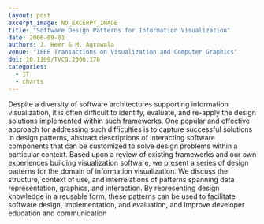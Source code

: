```yaml
---
layout: post
excerpt_image: NO_EXCERPT_IMAGE
title: "Software Design Patterns for Information Visualization"
date: 2006-09-01
authors: J. Heer & M. Agrawala
venue: "IEEE Transactions on Visualization and Computer Graphics"
doi: 10.1109/TVCG.2006.178
categories:
  - IT
  - charts
---
```

Despite a diversity of software architectures supporting information visualization, it is often difficult to identify, evaluate, and re-apply the design solutions implemented within such frameworks. One popular and effective approach for addressing such difficulties is to capture successful solutions in design patterns, abstract descriptions of interacting software components that can be customized to solve design problems within a particular context. Based upon a review of existing frameworks and our own experiences building visualization software, we present a series of design patterns for the domain of information visualization. We discuss the structure, context of use, and interrelations of patterns spanning data representation, graphics, and interaction. By representing design knowledge in a reusable form, these patterns can be used to facilitate software design, implementation, and evaluation, and improve developer education and communication
